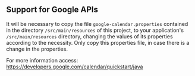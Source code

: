 Support for Google APIs
------------------------

It will be necessary to copy the file `google-calendar.properties` contained in the directory `/src/main/resources` 
of this project, to your application's `/src/main/resources` directory, changing the values 
of its properties according to the necessity. 
Only copy this properties file, in case there is a change in the properties.

For more information access: https://developers.google.com/calendar/quickstart/java